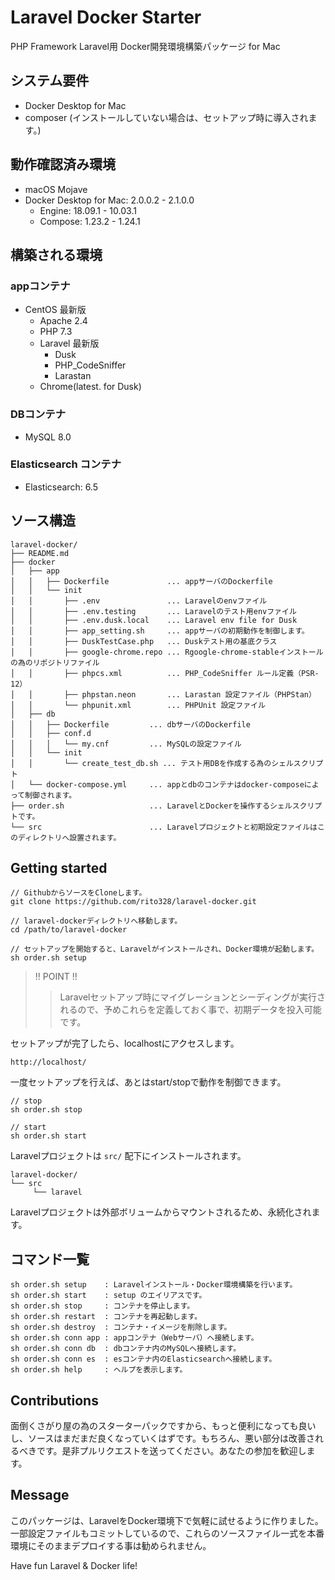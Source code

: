 # Laravel Docker Starter
PHP Framework Laravel用 Docker開発環境構築パッケージ for Mac

## システム要件
- Docker Desktop for Mac
- composer (インストールしていない場合は、セットアップ時に導入されます。)
## 動作確認済み環境
- macOS Mojave
- Docker Desktop for Mac: 2.0.0.2 - 2.1.0.0
  - Engine: 18.09.1 - 10.03.1
  - Compose: 1.23.2 - 1.24.1
## 構築される環境
### appコンテナ
- CentOS 最新版
  - Apache 2.4
  - PHP 7.3
  - Laravel 最新版
    - Dusk
    - PHP_CodeSniffer
    - Larastan
  - Chrome(latest. for Dusk)
### DBコンテナ
- MySQL 8.0
### Elasticsearch コンテナ
- Elasticsearch: 6.5
## ソース構造
```
laravel-docker/
├── README.md
├── docker
│   ├── app
│   │   ├── Dockerfile             ... appサーバのDockerfile
│   │   └── init
│   │       ├── .env               ... Laravelのenvファイル
│   │       ├── .env.testing       ... Laravelのテスト用envファイル
│   │       ├── .env.dusk.local    ... Laravel env file for Dusk
│   │       ├── app_setting.sh     ... appサーバの初期動作を制御します。
│   │       ├── DuskTestCase.php   ... Duskテスト用の基底クラス
│   │       ├── google-chrome.repo ... Rgoogle-chrome-stableインストールの為のリポジトリファイル
│   │       ├── phpcs.xml          ... PHP_CodeSniffer ルール定義（PSR-12）
│   │       ├── phpstan.neon       ... Larastan 設定ファイル（PHPStan）
│   │       └── phpunit.xml        ... PHPUnit 設定ファイル
│   ├── db
│   │   ├── Dockerfile         ... dbサーバのDockerfile
│   │   ├── conf.d
│   │   │   └── my.cnf         ... MySQLの設定ファイル
│   │   └── init
│   │       └── create_test_db.sh ... テスト用DBを作成する為のシェルスクリプト
│   └── docker-compose.yml     ... appとdbのコンテナはdocker-composeによって制御されます。
├── order.sh                   ... LaravelとDockerを操作するシェルスクリプトです。
└── src                        ... Laravelプロジェクトと初期設定ファイルはこのディレクトリへ設置されます。
```
## Getting started
```
// GithubからソースをCloneします。
git clone https://github.com/rito328/laravel-docker.git

// laravel-dockerディレクトリへ移動します。
cd /path/to/laravel-docker

// セットアップを開始すると、Laravelがインストールされ、Docker環境が起動します。
sh order.sh setup
```
> !! POINT !!
> > Laravelセットアップ時にマイグレーションとシーディングが実行されるので、予めこれらを定義しておく事で、初期データを投入可能です。


セットアップが完了したら、localhostにアクセスします。
```
http://localhost/
```
一度セットアップを行えば、あとはstart/stopで動作を制御できます。
```
// stop
sh order.sh stop 

// start
sh order.sh start
```
Laravelプロジェクトは ```src/``` 配下にインストールされます。
```
laravel-docker/
└── src
     └── laravel
```
Laravelプロジェクトは外部ボリュームからマウントされるため、永続化されます。

## コマンド一覧
```
sh order.sh setup    : Laravelインストール・Docker環境構築を行います。
sh order.sh start    : setup のエイリアスです。
sh order.sh stop     : コンテナを停止します。
sh order.sh restart  : コンテナを再起動します。
sh order.sh destroy  : コンテナ・イメージを削除します。
sh order.sh conn app : appコンテナ（Webサーバ）へ接続します。
sh order.sh conn db  : dbコンテナ内のMySQLへ接続します。
sh order.sh conn es  : esコンテナ内のElasticsearchへ接続します。
sh order.sh help     : ヘルプを表示します。
```

## Contributions
面倒くさがり屋の為のスターターパックですから、もっと便利になっても良いし、ソースはまだまだ良くなっていくはずです。もちろん、悪い部分は改善されるべきです。是非プルリクエストを送ってください。あなたの参加を歓迎します。

## Message
このパッケージは、LaravelをDocker環境下で気軽に試せるように作りました。  
一部設定ファイルもコミットしているので、これらのソースファイル一式を本番環境にそのままデプロイする事は勧められません。  

Have fun Laravel & Docker life!
